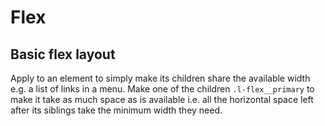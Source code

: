 # Flex

## Basic flex layout

Apply to an element to simply make its children share the available width e.g. a list of links in a menu. Make one of the children `.l-flex__primary` to make it take as much space as is available i.e. all the horizontal space left after its siblings take the minimum width they need.

